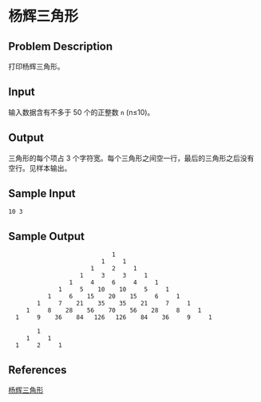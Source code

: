 # 杨辉三角形

## Problem Description

打印杨辉三角形。

## Input

输入数据含有不多于 50 个的正整数 `n` (n≤10)。

## Output

三角形的每个项占 3 个字符宽。每个三角形之间空一行，最后的三角形之后没有空行。见样本输出。

## Sample Input

```
10 3
```

## Sample Output

```
                             1
                          1     1
                       1     2     1
                    1     3     3     1
                 1     4     6     4     1
              1     5    10    10     5     1
           1     6    15    20    15     6     1
        1     7    21    35    35    21     7     1
     1     8    28    56    70    56    28     8     1	
  1     9    36    84   126   126    84    36     9     1

        1
     1     1
  1     2     1	
```

## References

[杨辉三角形](http://cpp.zjut.edu.cn/ShowProblem.aspx?ShowID=1189)
